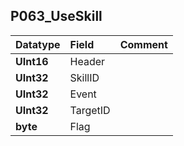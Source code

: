 ## P063\_UseSkill ##
| **Datatype** | **Field** | **Comment** |
|:-------------|:----------|:------------|
| **UInt16**   | Header    |             |
| **UInt32**   | SkillID   |             |
| **UInt32**   | Event     |             |
| **UInt32**   | TargetID  |             |
| **byte**     | Flag      |             |